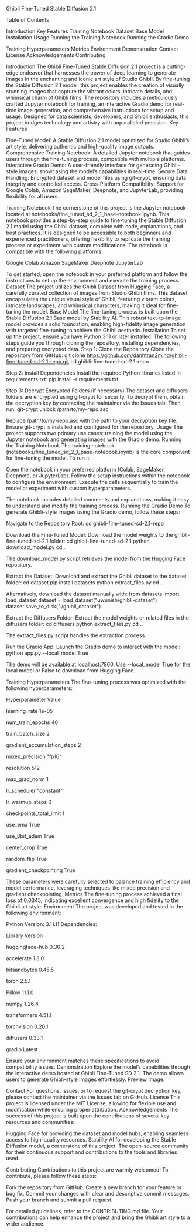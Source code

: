 Ghibli Fine-Tuned Stable Diffusion 2.1

Table of Contents

Introduction
Key Features
Training Notebook
Dataset
Base Model
Installation
Usage
Running the Training Notebook
Running the Gradio Demo


Training Hyperparameters
Metrics
Environment
Demonstration
Contact
License
Acknowledgements
Contributing

Introduction
The Ghibli Fine-Tuned Stable Diffusion 2.1 project is a cutting-edge endeavor that harnesses the power of deep learning to generate images in the enchanting and iconic art style of Studio Ghibli. By fine-tuning the Stable Diffusion 2.1 model, this project enables the creation of visually stunning images that capture the vibrant colors, intricate details, and whimsical charm of Ghibli films. The repository includes a meticulously crafted Jupyter notebook for training, an interactive Gradio demo for real-time image generation, and comprehensive instructions for setup and usage. Designed for data scientists, developers, and Ghibli enthusiasts, this project bridges technology and artistry with unparalleled precision.
Key Features

Fine-Tuned Model: A Stable Diffusion 2.1 model optimized for Studio Ghibli’s art style, delivering authentic and high-quality image outputs.
Comprehensive Training Notebook: A detailed Jupyter notebook that guides users through the fine-tuning process, compatible with multiple platforms.
Interactive Gradio Demo: A user-friendly interface for generating Ghibli-style images, showcasing the model’s capabilities in real-time.
Secure Data Handling: Encrypted dataset and model files using git-crypt, ensuring data integrity and controlled access.
Cross-Platform Compatibility: Support for Google Colab, Amazon SageMaker, Deepnote, and JupyterLab, providing flexibility for all users.

Training Notebook
The cornerstone of this project is the Jupyter notebook located at notebooks/fine_tuned_sd_2_1_base-notebook.ipynb. This notebook provides a step-by-step guide to fine-tuning the Stable Diffusion 2.1 model using the Ghibli dataset, complete with code, explanations, and best practices. It is designed to be accessible to both beginners and experienced practitioners, offering flexibility to replicate the training process or experiment with custom modifications. The notebook is compatible with the following platforms:

Google Colab
Amazon SageMaker
Deepnote
JupyterLab

To get started, open the notebook in your preferred platform and follow the instructions to set up the environment and execute the training process.
Dataset
The project utilizes the Ghibli Dataset from Hugging Face, a carefully curated collection of images from Studio Ghibli films. This dataset encapsulates the unique visual style of Ghibli, featuring vibrant colors, intricate landscapes, and whimsical characters, making it ideal for fine-tuning the model.
Base Model
The fine-tuning process is built upon the Stable Diffusion 2.1 Base model by Stability AI. This robust text-to-image model provides a solid foundation, enabling high-fidelity image generation with targeted fine-tuning to achieve the Ghibli aesthetic.
Installation
To set up the project, ensure you have Python 3.11 or later installed. The following steps guide you through cloning the repository, installing dependencies, and preparing encrypted data.
Step 1: Clone the Repository
Clone the repository from GitHub:
git clone https://github.com/danhtran2mind/ghibli-fine-tuned-sd-2.1-repo.git
cd ghibli-fine-tuned-sd-2.1-repo

Step 2: Install Dependencies
Install the required Python libraries listed in requirements.txt:
pip install -r requirements.txt

Step 3: Decrypt Encrypted Folders (if necessary)
The dataset and diffusers folders are encrypted using git-crypt for security. To decrypt them, obtain the decryption key by contacting the maintainer via the Issues tab. Then, run:
git-crypt unlock /path/to/my-repo.asc

Replace /path/to/my-repo.asc with the path to your decryption key file. Ensure git-crypt is installed and configured for the repository.
Usage
The project supports two primary use cases: training the model using the Jupyter notebook and generating images with the Gradio demo.
Running the Training Notebook
The training notebook (notebooks/fine_tuned_sd_2_1_base-notebook.ipynb) is the core component for fine-tuning the model. To run it:

Open the notebook in your preferred platform (Colab, SageMaker, Deepnote, or JupyterLab).
Follow the setup instructions within the notebook to configure the environment.
Execute the cells sequentially to train the model or experiment with custom hyperparameters.

The notebook includes detailed comments and explanations, making it easy to understand and modify the training process.
Running the Gradio Demo
To generate Ghibli-style images using the Gradio demo, follow these steps:

Navigate to the Repository Root:
cd ghibli-fine-tuned-sd-2.1-repo


Download the Fine-Tuned Model:
Download the model weights to the ghibli-fine-tuned-sd-2.1 folder:
cd ghibli-fine-tuned-sd-2.1
python download_model.py
cd ..

The download_model.py script retrieves the model from the Hugging Face repository.

Extract the Dataset:
Download and extract the Ghibli dataset to the dataset folder:
cd dataset
pip install datasets
python extract_files.py
cd ..

Alternatively, download the dataset manually with:
from datasets import load_dataset
dataset = load_dataset("uwunish/ghibli-dataset")
dataset.save_to_disk("./ghibli_dataset")


Extract the Diffusers Folder:
Extract the model weights or related files in the diffusers folder:
cd diffusers
python extract_files.py
cd ..

The extract_files.py script handles the extraction process.

Run the Gradio App:
Launch the Gradio demo to interact with the model:
python app.py --local_model True

The demo will be available at localhost:7860. Use --local_model True for the local model or False to download from Hugging Face.


Training Hyperparameters
The fine-tuning process was optimized with the following hyperparameters:



Hyperparameter
Value



learning_rate
1e-05


num_train_epochs
40


train_batch_size
2


gradient_accumulation_steps
2


mixed_precision
"fp16"


resolution
512


max_grad_norm
1


lr_scheduler
"constant"


lr_warmup_steps
0


checkpoints_total_limit
1


use_ema
True


use_8bit_adam
True


center_crop
True


random_flip
True


gradient_checkpointing
True


These parameters were carefully selected to balance training efficiency and model performance, leveraging techniques like mixed precision and gradient checkpointing.
Metrics
The fine-tuning process achieved a final loss of 0.0345, indicating excellent convergence and high fidelity to the Ghibli art style.
Environment
The project was developed and tested in the following environment:

Python Version: 3.11.11
Dependencies:




Library
Version



huggingface-hub
0.30.2


accelerate
1.3.0


bitsandbytes
0.45.5


torch
2.5.1


Pillow
11.1.0


numpy
1.26.4


transformers
4.51.1


torchvision
0.20.1


diffusers
0.33.1


gradio
Latest


Ensure your environment matches these specifications to avoid compatibility issues.
Demonstration
Explore the model’s capabilities through the interactive demo hosted at Ghibli Fine-Tuned SD 2.1. The demo allows users to generate Ghibli-style images effortlessly.
Preview Image:

Contact
For questions, issues, or to request the git-crypt decryption key, please contact the maintainer via the Issues tab on GitHub.
License
This project is licensed under the MIT License, allowing for flexible use and modification while ensuring proper attribution.
Acknowledgements
The success of this project is built upon the contributions of several key resources and communities:

Hugging Face for providing the dataset and model hubs, enabling seamless access to high-quality resources.
Stability AI for developing the Stable Diffusion model, a cornerstone of this project.
The open-source community for their continuous support and contributions to the tools and libraries used.

Contributing
Contributions to this project are warmly welcomed! To contribute, please follow these steps:

Fork the repository from GitHub.
Create a new branch for your feature or bug fix.
Commit your changes with clear and descriptive commit messages.
Push your branch and submit a pull request.

For detailed guidelines, refer to the CONTRIBUTING.md file. Your contributions can help enhance the project and bring the Ghibli art style to a wider audience.
